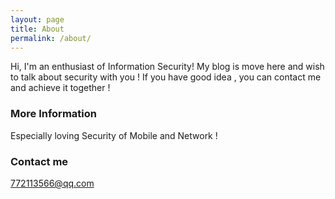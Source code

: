 ```yaml
---
layout: page
title: About
permalink: /about/
---
```


Hi, I'm an enthusiast of Information Security! My blog is move here and wish to talk about security with you ! If you have good idea , you can contact me and achieve it together !

### More Information 

Especially loving Security of Mobile and Network !

### Contact me 

[772113566@qq.com](mailto:772113566@qq.com)
